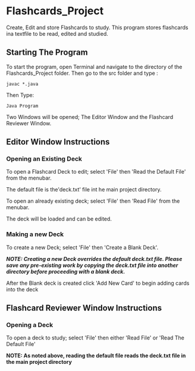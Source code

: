 # Flashcards_Project
Create, Edit and store Flashcards to study. This program stores flashcards ina textfile to be read, edited and studied.  

## Starting The Program
To start the program, open Terminal and navigate to the directory of the Flashcards_Project folder.
Then go to the src folder and type :

```
javac *.java
```

Then Type:

```
Java Program

```
Two Windows will be opened; The Editor Window and the Flashcard Reviewer Window. 

## Editor Window Instructions

### Opening an Existing Deck
To open a Flashcard Deck to edit; select 'File' then 'Read the Default File' from the menubar. 

The default file is the'deck.txt' file int he main project directory. 

To open an already existing deck; select 'File' then 'Read File' from the menubar.

The deck will be loaded and can be edited. 

### Making a new Deck
To create a new Deck; select 'File' then 'Create a Blank Deck'.

***NOTE: Creating a new Deck overrides the default deck.txt file. Please save any pre-existing work by copying the deck.txt file into another directory before proceeding with a blank deck.***

After the Blank deck is created click 'Add New Card' to begin adding cards into the deck

## Flashcard Reviewer Window Instructions

### Opening a Deck
To open a deck to study; select 'File' then either 'Read File' or 'Read The Default File' 

**NOTE: As noted above, reading the default file reads the deck.txt file in the main project directory**







